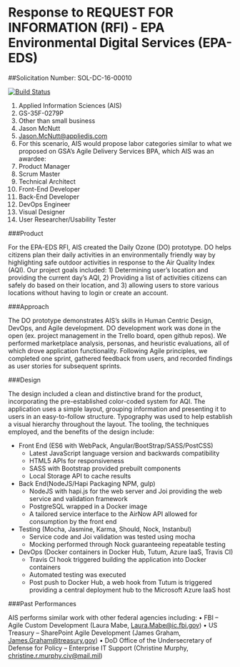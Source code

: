 # Response to REQUEST FOR INFORMATION (RFI) - EPA Environmental Digital Services (EPA-EDS)
##Solicitation Number: SOL-DC-16-00010

[![Build Status](https://travis-ci.org/AppliedIS/EPA-RFI.svg)](https://travis-ci.org/AppliedIS/EPA-RFI)


1.	Applied Information Sciences (AIS)
2.	GS-35F-0279P
3.	Other than small business    
4.	Jason McNutt
5.	Jason.McNutt@appliedis.com
6.	For this scenario, AIS would propose labor categories similar to what we proposed on GSA’s Agile Delivery Services BPA, which AIS was an awardee:
  1.  Product Manager
  2.  Scrum Master
  3.  Technical Architect
  4.  Front-End Developer
  5.  Back-End Developer
  6.  DevOps Engineer
  7.  Visual Designer
  8.  User Researcher/Usability Tester

###Product

For the EPA-EDS RFI, AIS created the Daily Ozone (DO) prototype.  DO helps citizens plan their daily activities in an environmentally friendly way by highlighting safe outdoor activities in response to the Air Quality Index (AQI). Our project goals included: 1) Determining user’s location and providing the current day’s AQI, 2) Providing a list of activities citizens can safely do based on their location, and 3) allowing users to store various locations without having to login or create an account.

###Approach

The DO prototype demonstrates AIS’s skills in Human Centric Design, DevOps, and Agile development. DO development work was done in the open (ex. project management in the Trello board, open github repos).  We performed marketplace analysis, personas, and heuristic evaluations, all of which drove application functionality. Following Agile principles, we completed one sprint, gathered feedback from users, and recorded findings as user stories for subsequent sprints.

###Design

The design included a clean and distinctive brand for the product, incorporating the pre-established color-coded system for AQI.  The application uses a simple layout, grouping information and presenting it to users in an easy-to-follow structure.  Typography was used to help establish a visual hierarchy throughout the layout.  The tooling, the techniques employed, and the benefits of the design include:

* Front End (ES6 with WebPack, Angular/BootStrap/SASS/PostCSS)
  * Latest JavaScript language version and backwards compatibility
  * HTML5 APIs for responsiveness
  * SASS with Bootstrap provided prebuilt components
  * Local Storage API to cache results
* Back End(NodeJS/Hapi Packaging NPM, gulp)
  * NodeJS with hapi.js for the web server and Joi providing the web service and validation framework
  * PostgreSQL wrapped in a Docker image 
  * A tailored service interface to the AirNow API allowed for consumption by the front end
* Testing (Mocha, Jasmine, Karma, Should, Nock, Instanbul)
  * Service code and Joi validation was tested using mocha
  * Mocking performed through Nock guaranteeing repeatable testing
* DevOps (Docker containers in Docker Hub, Tutum, Azure IaaS, Travis CI)
  * Travis CI hook triggered building the application into Docker containers
  * Automated testing was executed
  * Post push to Docker Hub, a web hook from Tutum is triggered providing a central deployment hub to the Microsoft Azure IaaS host


###Past Performances

AIS performs similar work with other federal agencies including:
•	FBI – Agile Custom Development (Laura Mabe, Laura.Mabe@ic.fbi.gov)
•	US Treasury – SharePoint Agile Development (James Graham, James.Graham@treasury.gov)
•	DoD Office of the Undersecretary of Defense for Policy – Enterprise IT Support (Christine Murphy, christine.r.murphy.civ@mail.mil)




